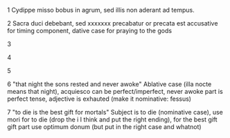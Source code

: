 1 Cydippe misso bobus in agrum, sed illis non aderant ad tempus.

2 Sacra duci debebant, sed xxxxxxx
precabatur or precata est 
accusative for timing component, dative case for praying to the gods

3

4

5

6 "that night the sons rested and never awoke" Ablative case (illa nocte means that night), acquiesco can be perfect/imperfect, never awoke part is perfect tense, adjective is exhauted (make it nominative: fessus)

7 "to die is the best gift for mortals" Subject is to die (nominative case), use mori for to die (drop the i I think and put the right ending), for the best gift gift part use optimum donum (but put in the right case and whatnot)
